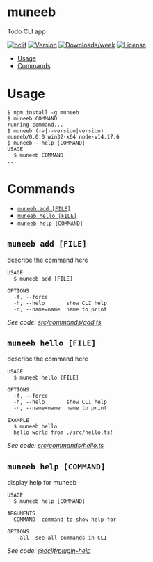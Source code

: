 muneeb
======

Todo CLI app

[![oclif](https://img.shields.io/badge/cli-oclif-brightgreen.svg)](https://oclif.io)
[![Version](https://img.shields.io/npm/v/muneeb.svg)](https://npmjs.org/package/muneeb)
[![Downloads/week](https://img.shields.io/npm/dw/muneeb.svg)](https://npmjs.org/package/muneeb)
[![License](https://img.shields.io/npm/l/muneeb.svg)](https://github.com/MUHAMMAD-MUNEEB-WASEEM/muneeb/blob/master/package.json)

<!-- toc -->
* [Usage](#usage)
* [Commands](#commands)
<!-- tocstop -->
# Usage
<!-- usage -->
```sh-session
$ npm install -g muneeb
$ muneeb COMMAND
running command...
$ muneeb (-v|--version|version)
muneeb/0.0.0 win32-x64 node-v14.17.6
$ muneeb --help [COMMAND]
USAGE
  $ muneeb COMMAND
...
```
<!-- usagestop -->
# Commands
<!-- commands -->
* [`muneeb add [FILE]`](#muneeb-add-file)
* [`muneeb hello [FILE]`](#muneeb-hello-file)
* [`muneeb help [COMMAND]`](#muneeb-help-command)

## `muneeb add [FILE]`

describe the command here

```
USAGE
  $ muneeb add [FILE]

OPTIONS
  -f, --force
  -h, --help       show CLI help
  -n, --name=name  name to print
```

_See code: [src/commands/add.ts](https://github.com/MUHAMMAD-MUNEEB-WASEEM/muneeb/blob/v0.0.0/src/commands/add.ts)_

## `muneeb hello [FILE]`

describe the command here

```
USAGE
  $ muneeb hello [FILE]

OPTIONS
  -f, --force
  -h, --help       show CLI help
  -n, --name=name  name to print

EXAMPLE
  $ muneeb hello
  hello world from ./src/hello.ts!
```

_See code: [src/commands/hello.ts](https://github.com/MUHAMMAD-MUNEEB-WASEEM/muneeb/blob/v0.0.0/src/commands/hello.ts)_

## `muneeb help [COMMAND]`

display help for muneeb

```
USAGE
  $ muneeb help [COMMAND]

ARGUMENTS
  COMMAND  command to show help for

OPTIONS
  --all  see all commands in CLI
```

_See code: [@oclif/plugin-help](https://github.com/oclif/plugin-help/blob/v3.2.3/src/commands/help.ts)_
<!-- commandsstop -->

